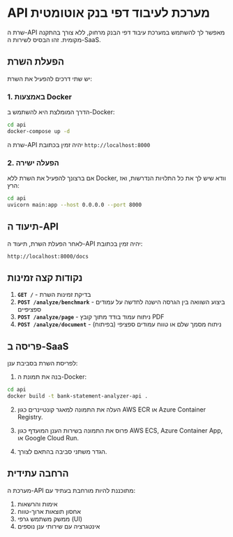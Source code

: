 # API מערכת לעיבוד דפי בנק אוטומטית

שרת ה-API מאפשר לך להשתמש במערכת עיבוד דפי הבנק מרחוק, ללא צורך בהתקנה מקומית. זהו הבסיס לשירות ה-SaaS.

## הפעלת השרת

יש שתי דרכים להפעיל את השרת:

### 1. באמצעות Docker

הדרך המומלצת היא להשתמש ב-Docker:

```bash
cd api
docker-compose up -d
```

שרת ה-API יהיה זמין בכתובת `http://localhost:8000`

### 2. הפעלה ישירה

אם ברצונך להפעיל את השרת ללא Docker, וודא שיש לך את כל התלויות הנדרשות, ואז הרץ:

```bash
cd api
uvicorn main:app --host 0.0.0.0 --port 8000
```

## תיעוד ה-API

לאחר הפעלת השרת, תיעוד ה-API יהיה זמין בכתובת:

```
http://localhost:8000/docs
```

## נקודות קצה זמינות

1. **`GET /`** - בדיקת זמינות השרת
2. **`POST /analyze/benchmark`** - ביצוע השוואה בין הגרסה הישנה לחדשה על עמודים ספציפיים
3. **`POST /analyze/page`** - ניתוח עמוד בודד מתוך קובץ PDF
4. **`POST /analyze/document`** - ניתוח מסמך שלם או טווח עמודים ספציפי (בפיתוח)

## פריסה ב-SaaS

לפריסת השרת בסביבת ענן:

1. בנה את תמונת ה-Docker:

```bash
cd api
docker build -t bank-statement-analyzer-api .
```

2. העלה את התמונה למאגר קונטיינרים כגון AWS ECR או Azure Container Registry.

3. פרוס את התמונה בשירות הענן המועדף כגון AWS ECS, Azure Container App, או Google Cloud Run.

4. הגדר משתני סביבה בהתאם לצורך.

## הרחבה עתידית

מערכת ה-API מתוכננת להיות מורחבת בעתיד עם:

1. אימות והרשאות
2. אחסון תוצאות ארוך-טווח
3. ממשק משתמש גרפי (UI)
4. אינטגרציה עם שירותי ענן נוספים 